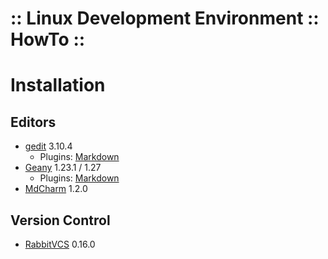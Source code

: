 ﻿:: Linux Development Environment :: HowTo ::
============================================

# Installation

## Editors

- [gedit](https://wiki.gnome.org/Apps/Gedit) 3.10.4
  - Plugins: [Markdown](https://github.com/jpfleury/gedit-markdown)
- [Geany](https://www.geany.org/) 1.23.1 / 1.27
  - Plugins: [Markdown](http://plugins.geany.org/markdown.html)
- [MdCharm](http://www.mdcharm.com/) 1.2.0

## Version Control

- [RabbitVCS](http://rabbitvcs.org/) 0.16.0
